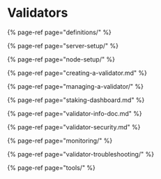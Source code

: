 # Validators

{% page-ref page="definitions/" %}

{% page-ref page="server-setup/" %}

{% page-ref page="node-setup/" %}

{% page-ref page="creating-a-validator.md" %}

{% page-ref page="managing-a-validator/" %}

{% page-ref page="staking-dashboard.md" %}

{% page-ref page="validator-info-doc.md" %}

{% page-ref page="validator-security.md" %}

{% page-ref page="monitoring/" %}

{% page-ref page="validator-troubleshooting/" %}

{% page-ref page="tools/" %}

